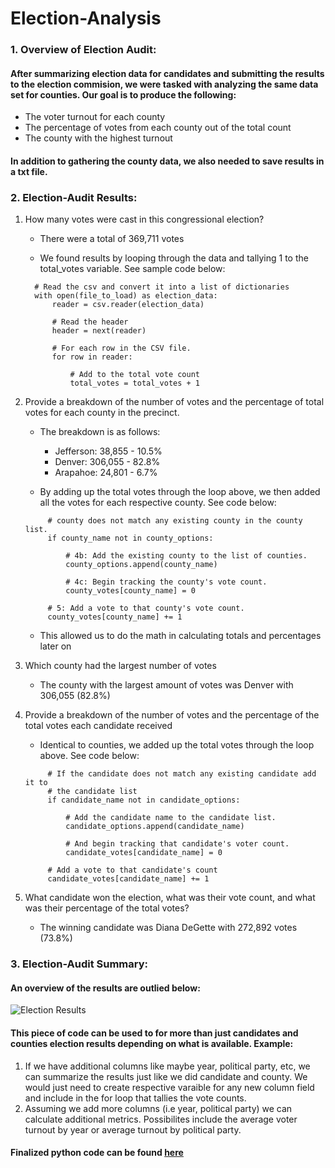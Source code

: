 # Election-Analysis

### 1. Overview of Election Audit:
#### After summarizing election data for candidates and submitting the results to the election commision, we were tasked with analyzing the same data set for counties. Our goal is to produce the following:

* The voter turnout for each county
* The percentage of votes from each county out of the total count
* The county with the highest turnout

#### In addition to gathering the county data, we also needed to save results in a txt file.

### 2. Election-Audit Results:
1. How many votes were cast in this congressional election?
    * There were a total of 369,711 votes
    
    * We found results by looping through the data and tallying 1 to the total_votes variable. See sample code below:
    ```
      # Read the csv and convert it into a list of dictionaries
      with open(file_to_load) as election_data:
          reader = csv.reader(election_data)

          # Read the header
          header = next(reader)

          # For each row in the CSV file.
          for row in reader:

              # Add to the total vote count
              total_votes = total_votes + 1
    ```
    
2. Provide a breakdown of the number of votes and the percentage of total votes for each county in the precinct.
   * The breakdown is as follows:
      * Jefferson: 38,855 - 10.5%
      * Denver: 306,055 - 82.8%
      * Arapahoe: 24,801 - 6.7%
      
   * By adding up the total votes through the loop above, we then added all the votes for each respective county. See code below:
   ```
        # county does not match any existing county in the county list.
        if county_name not in county_options:

            # 4b: Add the existing county to the list of counties.
            county_options.append(county_name)

            # 4c: Begin tracking the county's vote count.
            county_votes[county_name] = 0

        # 5: Add a vote to that county's vote count.
        county_votes[county_name] += 1
    ```
    
   * This allowed us to do the math in calculating totals and percentages later on
   
3. Which county had the largest number of votes
   *  The county with the largest amount of votes was Denver with 306,055 (82.8%)
   
4. Provide a breakdown of the number of votes and the percentage of the total votes each candidate received
   * Identical to counties, we added up the total votes through the loop above. See code below:
   ```
        # If the candidate does not match any existing candidate add it to
        # the candidate list
        if candidate_name not in candidate_options:

            # Add the candidate name to the candidate list.
            candidate_options.append(candidate_name)

            # And begin tracking that candidate's voter count.
            candidate_votes[candidate_name] = 0

        # Add a vote to that candidate's count
        candidate_votes[candidate_name] += 1
   ```

5. What candidate won the election, what was their vote count, and what was their percentage of the total votes?
   * The winning candidate was Diana DeGette with 272,892 votes (73.8%)

### 3. Election-Audit Summary:
#### An overview of the results are outlied below:
![Election Results](https://github.com/maldonado91/Election-Analysis/blob/main/Resources/ElectionSummary.PNG)

#### This piece of code can be used to for more than just candidates and counties election results depending on what is available. Example:
1. If we have additional columns like maybe year, political party, etc, we can summarize the results just like we did candidate and county. We would just need to create respective varaible for any new column field and include in the for loop that tallies the vote counts.
2. Assuming we add more columns (i.e year, political party) we can calculate additional metrics. Possibilites include the average voter turnout by year or average turnout by political party.
#### Finalized python code can be found [here](https://github.com/maldonado91/Election-Analysis/blob/main/PyPoll_Challenge.py)
